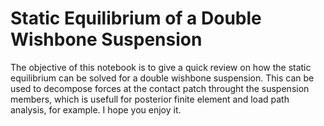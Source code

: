 # Static Equilibrium of a Double Wishbone Suspension


The objective of this notebook is to give a quick review on how the static equilibrium can be solved for a double wishbone suspension. This can be used to decompose forces at the contact patch throught the suspension members, which is usefull for posterior finite element and load path analysis, for example. I hope you enjoy it.
